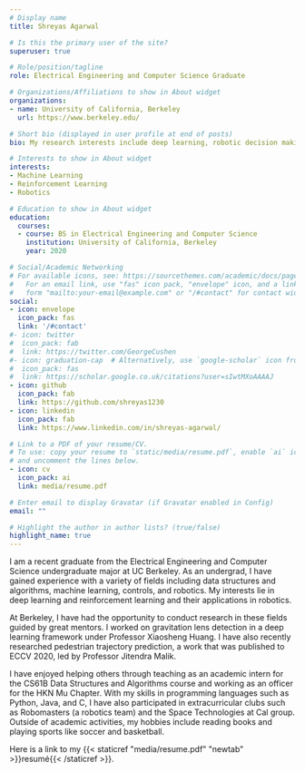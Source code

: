 ```yaml
---
# Display name
title: Shreyas Agarwal

# Is this the primary user of the site?
superuser: true

# Role/position/tagline
role: Electrical Engineering and Computer Science Graduate

# Organizations/Affiliations to show in About widget
organizations:
- name: University of California, Berkeley
  url: https://www.berkeley.edu/

# Short bio (displayed in user profile at end of posts)
bio: My research interests include deep learning, robotic decision making and control, and motion planning.

# Interests to show in About widget
interests:
- Machine Learning
- Reinforcement Learning
- Robotics

# Education to show in About widget
education:
  courses:
  - course: BS in Electrical Engineering and Computer Science
    institution: University of California, Berkeley
    year: 2020

# Social/Academic Networking
# For available icons, see: https://sourcethemes.com/academic/docs/page-builder/#icons
#   For an email link, use "fas" icon pack, "envelope" icon, and a link in the
#   form "mailto:your-email@example.com" or "/#contact" for contact widget.
social:
- icon: envelope
  icon_pack: fas
  link: '/#contact'
#- icon: twitter
#  icon_pack: fab
#  link: https://twitter.com/GeorgeCushen
#- icon: graduation-cap  # Alternatively, use `google-scholar` icon from `ai` icon pack
#  icon_pack: fas
#  link: https://scholar.google.co.uk/citations?user=sIwtMXoAAAAJ
- icon: github
  icon_pack: fab
  link: https://github.com/shreyas1230
- icon: linkedin
  icon_pack: fab
  link: https://www.linkedin.com/in/shreyas-agarwal/

# Link to a PDF of your resume/CV.
# To use: copy your resume to `static/media/resume.pdf`, enable `ai` icons in `params.toml`,
# and uncomment the lines below.
- icon: cv
  icon_pack: ai
  link: media/resume.pdf

# Enter email to display Gravatar (if Gravatar enabled in Config)
email: ""

# Highlight the author in author lists? (true/false)
highlight_name: true
---
```


I am a recent graduate from the Electrical Engineering and Computer Science undergraduate major at UC Berkeley. As an undergrad, I have gained experience with a variety of fields including data structures and algorithms, machine learning, controls, and robotics. My interests lie in deep learning and reinforcement learning and their applications in robotics.

At Berkeley, I have had the opportunity to conduct research in these fields guided by great mentors. I worked on gravitation lens detection in a deep learning framework under Professor Xiaosheng Huang. I have also recently researched pedestrian trajectory prediction, a work that was published to ECCV 2020, led by Professor Jitendra Malik.

I have enjoyed helping others through teaching as an academic intern for the CS61B Data Structures and Algorithms course and working as an officer for the HKN Mu Chapter. With my skills in programming languages such as Python, Java, and C, I have also participated in extracurricular clubs such as Robomasters (a robotics team) and the Space Technologies at Cal group. Outside of academic activities, my hobbies include reading books and playing sports like soccer and basketball.

<!-- {{< icon name="download" pack="fas" >}} -->
Here is a link to my {{< staticref "media/resume.pdf" "newtab" >}}resumé{{< /staticref >}}.
